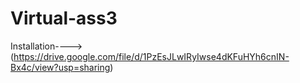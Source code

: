 # Virtual-ass3
Installation---->
(https://drive.google.com/file/d/1PzEsJLwIRyIwse4dKFuHYh6cnIN-Bx4c/view?usp=sharing)
